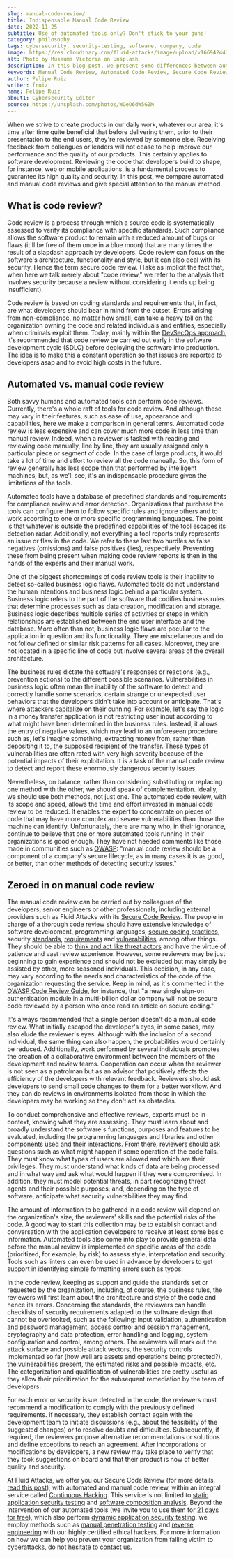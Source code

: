 ```yaml
---
slug: manual-code-review/
title: Indispensable Manual Code Review
date: 2022-11-25
subtitle: Use of automated tools only? Don't stick to your guns!
category: philosophy
tags: cybersecurity, security-testing, software, company, code
image: https://res.cloudinary.com/fluid-attacks/image/upload/v1669424410/blog/manual-code-review/cover_manual_code_review.webp
alt: Photo by Museums Victoria on Unsplash
description: In this blog post, we present some differences between automated and manual code reviews and emphasize the latter and the procedures performed by the reviewers.
keywords: Manual Code Review, Automated Code Review, Secure Code Review, Business Logic, Standards, Requirements, Vulnerabilities, Ethical Hacking, Pentesting
author: Felipe Ruiz
writer: fruiz
name: Felipe Ruiz
about1: Cybersecurity Editor
source: https://unsplash.com/photos/WGeO6dW5GZM
---
```


When we strive to create products in our daily work,
whatever our area,
it's time after time quite beneficial that
before delivering them,
prior to their presentation to the end users,
they're reviewed by someone else.
Receiving feedback from colleagues or leaders will not cease
to help improve our performance
and the quality of our products.
This certainly applies to software development.
Reviewing the code that developers build to shape,
for instance,
web or mobile applications,
is a fundamental process to guarantee its high quality and security.
In this post,
we compare automated and manual code reviews
and give special attention to the manual method.

## What is code review?

Code review is a process
through which a source code is systematically assessed
to verify its compliance with specific standards.
Such compliance allows the software product to remain
with a reduced amount of bugs or flaws
(it'll be free of them once in a blue moon)
that are many times the result of a slapdash approach by developers.
Code review can focus on the software's architecture,
functionality and style,
but it can also deal with its security.
Hence the term secure code review.
(Take as implicit the fact that,
when here we talk merely about "code review,"
we refer to the analysis that involves security
because a review without considering it
ends up being insufficient).

Code review is based on coding standards and requirements that,
in fact,
are what developers should bear in mind from the outset.
Errors arising from non-compliance,
no matter how small,
can take a heavy toll on the organization owning the code
and related individuals and entities,
especially when criminals exploit them.
Today,
mainly within the [DevSecOps approach](../devsecops-concept/),
it's recommended that code review be carried out early
in the software development cycle (SDLC)
before deploying the software into production.
The idea is to make this a constant operation
so that issues are reported to developers asap
and to avoid high costs in the future.

## Automated vs. manual code review

Both savvy humans and automated tools can perform code reviews.
Currently,
there's a whole raft of tools for code review.
And although these may vary in their features,
such as ease of use,
appearance and capabilities,
here we make a comparison in general terms.
Automated code review is less expensive
and can cover much more code in less time than manual review.
Indeed,
when a reviewer is tasked with reading and reviewing code manually,
line by line,
they are usually assigned only a particular piece or segment of code.
In the case of large products,
it would take a lot of time and effort to review all the code manually.
So,
this form of review generally has less scope
than that performed by intelligent machines,
but,
as we'll see,
it's an indispensable procedure given the limitations of the tools.

Automated tools have a database of predefined standards
and requirements for compliance review and error detection.
Organizations that purchase the tools can configure them
to follow specific rules and ignore others
and to work according to one or more specific programming languages.
The point is that
whatever is outside the predefined capabilities of the tool
escapes its detection radar.
Additionally,
not everything a tool reports truly represents an issue or flaw in the code.
We refer to these last two hurdles as false negatives (omissions)
and false positives (lies),
respectively.
Preventing these from being present
when making code review reports
is then in the hands of the experts and their manual work.

One of the biggest shortcomings of code review tools is their inability
to detect so-called business logic flaws.
Automated tools do not understand the human intentions
and business logic behind a particular system.
Business logic refers to the part of the software
that codifies business rules
that determine processes such as data creation,
modification and storage.
Business logic describes multiple series of activities or steps
in which relationships are established
between the end user interface and the database.
More often than not,
business logic flaws are peculiar to the application in question
and its functionality.
They are miscellaneous
and do not follow defined or similar risk patterns for all cases.
Moreover,
they are not located in a specific line of code
but involve several areas of the overall architecture.

The business rules dictate the software's responses or reactions
(e.g., prevention actions)
to the different possible scenarios.
Vulnerabilities in business logic often mean the inability of the software
to detect and correctly handle some scenarios,
certain strange or unexpected user behaviors
that the developers didn't take into account or anticipate.
That's where attackers capitalize on their cunning.
For example,
let's say
the logic in a money transfer application is not restricting user input
according to what might have been determined
in the business rules.
Instead,
it allows the entry of negative values,
which may lead to an unforeseen procedure such as,
let's imagine something,
extracting money from,
rather than depositing it to,
the supposed recipient of the transfer.
These types of vulnerabilities are often rated with very high severity
because of the potential impacts of their exploitation.
It is a task of the manual code review
to detect and report these enormously dangerous security issues.

Nevertheless,
on balance,
rather than considering substituting or replacing one method with the other,
we should speak of complementation.
Ideally,
we should use both methods,
not just one.
The automated code review,
with its scope and speed,
allows the time and effort invested in manual code review to be reduced.
It enables the expert to concentrate on pieces of code
that may have more complex and severe vulnerabilities
than those the machine can identify.
Unfortunately,
there are many who,
in their ignorance,
continue to believe that one or more automated tools
running in their organizations
is good enough.
They have not heeded comments like those
made in communities such as [OWASP](https://owasp.org/www-pdf-archive/OWASP_Code_Review_Guide_v2.pdf):
"manual code review should be a component of a company's secure lifecycle,
as in many cases it is as good,
or better,
than other methods of detecting security issues."

<cta-banner
  buttontxt="Read more"
  link="/solutions/secure-code-review/"
  title="Get started with Fluid Attacks' Secure Code Review solution right now"
/>

## Zeroed in on manual code review

The manual code review can be carried out by colleagues of the developers,
senior engineers or other professionals,
including external providers
such as Fluid Attacks with its [Secure Code Review](../../solutions/secure-code-review/).
The people in charge of a thorough code review
should have extensive knowledge of software development,
programming languages, [secure coding practices](../secure-coding-practices/),
security [standards](https://docs.fluidattacks.com/criteria/compliance/),
[requirements](https://docs.fluidattacks.com/criteria/requirements/)
and [vulnerabilities](https://docs.fluidattacks.com/criteria/vulnerabilities/),
among other things.
They should be able to [think and act like threat actors](../thinking-like-hacker/)
and have the virtue of patience
and vast review experience.
However,
some reviewers may be just beginning to gain experience
and should not be excluded
but may simply be assisted by other,
more seasoned individuals.
This decision,
in any case,
may vary according to the needs
and characteristics of the code
of the organization requesting the service.
Keep in mind,
as it's commented in the [OWASP Code Review Guide](https://owasp.org/www-pdf-archive/OWASP_Code_Review_Guide_v2.pdf),
for instance,
that "a new single sign-on authentication module
in a multi-billion dollar company
will not be secure code reviewed
by a person who once read an article on secure coding."

It's always recommended that
a single person doesn't do a manual code review.
What initially escaped the developer's eyes,
in some cases,
may also elude the reviewer's eyes.
Although with the inclusion of a second individual,
the same thing can also happen,
the probabilities would certainly be reduced.
Additionally,
work performed by several individuals promotes the creation
of a collaborative environment
between the members of the development and review teams.
Cooperation can occur
when the reviewer is not seen as a patrolman
but as an advisor
that positively affects the efficiency of the developers
with relevant feedback.
Reviewers should ask developers to send small code changes to them
for a better workflow.
And they can do reviews in environments
isolated from those in which the developers may be working
so they don't act as obstacles.

To conduct comprehensive and effective reviews,
experts must be in context,
knowing what they are assessing.
They must learn about and broadly understand the software's functions,
purposes and features to be evaluated,
including the programming languages
and libraries and other components used
and their interactions.
From there,
reviewers should ask questions
such as what might happen if some operation of the code fails.
They must know what types of users are allowed
and which are their privileges.
They must understand what kinds of data are being processed
and in what way
and ask what would happen if they were compromised.
In addition,
they must model potential threats,
in part recognizing threat agents and their possible purposes,
and,
depending on the type of software,
anticipate what security vulnerabilities they may find.

The amount of information to be gathered in a code review
will depend on the organization's size,
the reviewers' skills
and the potential risks of the code.
A good way to start this collection
may be to establish contact and conversation
with the application developers
to receive at least some basic information.
Automated tools also come into play
to provide general data
before the manual review is implemented on specific areas of the code
(prioritized, for example, by risk)
to assess style,
interpretation and security.
Tools such as linters can even be used in advance by developers
to get support in identifying simple formatting errors
such as typos.

In the code review,
keeping as support and guide the standards
set or requested by the organization,
including,
of course,
the business rules,
the reviewers will first learn about the architecture
and style of the code
and hence its errors.
Concerning the standards,
the reviewers can handle checklists of security requirements
adapted to the software design
that cannot be overlooked,
such as the following:
input validation, authentication and password management,
access control and session management,
cryptography and data protection,
error handling and logging,
system configuration and control,
among others.
The reviewers will mark out the attack surface
and possible attack vectors,
the security controls implemented so far
(how well are assets and operations being protected?),
the vulnerabilities present,
the estimated risks and possible impacts,
etc.
The categorization and qualification of vulnerabilities
are pretty useful
as they allow their prioritization
for the subsequent remediation
by the team of developers.

For each error or security issue detected in the code,
the reviewers must recommend a modification
to comply with the previously defined requirements.
If necessary,
they establish contact again with the development team
to initiate discussions
(e.g., about the feasibility of the suggested changes)
or to resolve doubts and difficulties.
Subsequently,
if required,
the reviewers propose alternative recommendations or solutions
and define exceptions to reach an agreement.
After incorporations or modifications by developers,
a new review may take place
to verify that they took suggestions on board
and that their product is now of better quality and security.

At Fluid Attacks,
we offer you our Secure Code Review
(for more details,
[read this post](../secure-code-review/)),
with automated and manual code review,
within an integral service called [Continuous Hacking](../../services/continuous-hacking/).
This service is not limited to [static application security testing](../../product/sast/)
and [software composition analysis](../../product/sca/).
Beyond the intervention of our automated tools
(we invite you to use them for [21 days for free](../../free-trial/)),
which also perform [dynamic application security testing](../../product/dast/),
we employ methods such as [manual penetration testing](../../solutions/penetration-testing/)
and [reverse engineering](../../product/re/)
with our highly certified ethical hackers.
For more information
on how we can help you prevent your organization
from falling victim to cyberattacks,
do not hesitate
to [contact us](../../contact-us/).
